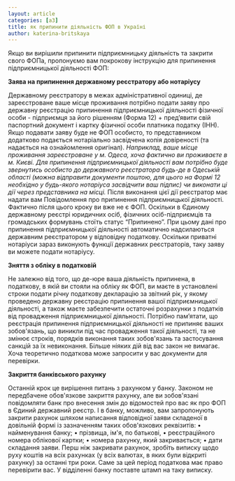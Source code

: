 ```yaml
---
layout: article
categories: [a3]
title: як припинити діяльність ФОП в Україні
author: katerina-britskaya
---
```


Якщо ви вирішили припинити підприємницьку діяльність та закрити свого ФОПа,  пропонуємо вам покрокову інструкцію для припинення підприємницької діяльності ФОП:

**Заява на припинення державному реєстратору або нотаріусу**

Державному реєстратору в межах адміністративної одиниці, де зареєстроване ваше місце проживання потрібно подати заяву про державну реєстрацію припинення підприємницької діяльності фізичної особи - підприємця за його рішенням (Форма 12) + пред’явити свій паспортний документ і картку фізичної особи платника податку (ІНН).  
Якщо подавати заяву буде не ФОП особисто, то  представником додатково подається нотаріально засвідчена копія довіреності (та надається на ознайомлення оригінал).
_Наприклад,  ваше місце проживання зареєстроване у м. Одеса, хоча фактично ви проживаєте в м. Києві. Для припинення підприємницької діяльності вам потрібно буде звернутись особисто до державного реєстратора будь-де в Одеській області (можна відправити документи поштою, для цього на Формі 12 необхідно у будь-якого нотаріуса засвідчити ваш підпис) чи виконати ці дії через представника на місці._
Після виконання цієї дії реєстратор має надати вам Повідомлення про припинення підприємницької діяльності. 
Фактично після цього кроку ви вже не є ФОП. Оскільки в Єдиному державному реєстрі юридичних осіб, фізичних осіб-підприємців та громадських формувань стоїть статус “Припинено”. При цьому дані про припинення підприємницької діяльності автоматично надсилаються державним реєстратором у відповідну податкову.
Оскільки приватні нотаріуси зараз виконують функції державних реєстраторів, таку заяву ви можете подати нотаріусу.

**Зняття з обліку в податковій**

Не залежно від того, що де-юре ваша діяльність припинена, в податкову, в якій ви стояли на обліку як ФОП, ви маєте в установлені строки подати річну податкову декларацію за звітний рік, у якому проведено державну реєстрацію припинення вашої підприємницької діяльності, а також маєте забезпечити остаточні розрахунки з податків від провадження підприємницької діяльності.
Потрібно пам’ятати, що реєстрація припинення підприємницької діяльності  не припиняє ваших зобов'язань, що виникли під час провадження такої діяльності, та не змінює строків, порядків виконання таких зобов'язань та застосування санкцій за їх невиконання.
Більше ніяких дій від вас закон не вимагає. Хоча теоретично податкова може запросити у вас документи для перевірки. 

**Закриття банківського рахунку**

Останній крок це вирішення питань з рахунком у банку. Законом не передбачене обов'язкове закриття рахунку, але ви зобов'язані повідомляти банк про внесення змін до відомостей про вас як про ФОП в Єдиний державний реєстр. І в банку, можливо, вам запропонують закрити рахунок шляхом написання відповідної заяви складеної в довільній формі із зазначенням таких обов'язкових реквізитів:
•	найменування банку;
•	прізвища, ім'я, по батькові,
•	 реєстраційного номера облікової картки;
•	номера рахунку, який закривається;
•	дати складання заяви.
Перш ніж закривати рахунок, зробіть виписку щодо руху коштів на всіх рахунках (у всіх валютах, в яких були відкриті рахунку) за останні три роки. Саме за цей період податкова має право перевірити вас. У відділенні банку поставте штамп на таку виписку. 



